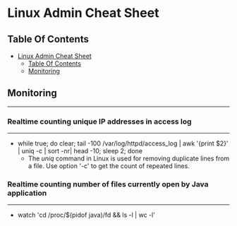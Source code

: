 Linux Admin Cheat Sheet
=================


## Table Of Contents

- [Linux Admin Cheat Sheet](#linux-admin-cheat-sheet)
  - [Table Of Contents](#table-of-contents)
  - [Monitoring](#Monitoring)


## Monitoring
---

###  Realtime counting unique IP addresses in access log
---

* while true; do clear; tail -100 /var/log/httpd/access_log | awk '{print $2}'  | uniq -c | sort -nr| head -10; sleep 2;  done
  - The *uniq* command in Linux is used for removing duplicate lines from a file. Use option '-c' to get the count of repeated lines.

###  Realtime counting number of files currently open by Java application
---

* watch 'cd /proc/$(pidof java)/fd && ls -l | wc -l'
  
